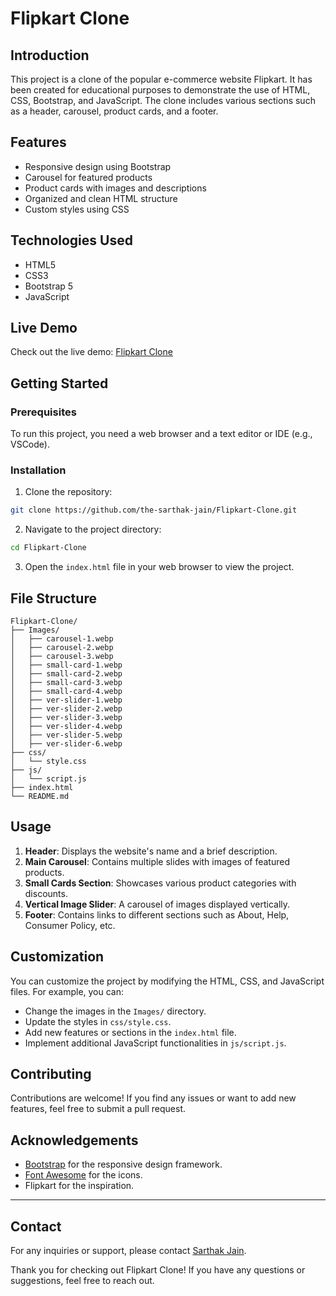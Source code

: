 # Flipkart Clone

## Introduction

This project is a clone of the popular e-commerce website Flipkart. It has been created for educational purposes to demonstrate the use of HTML, CSS, Bootstrap, and JavaScript. The clone includes various sections such as a header, carousel, product cards, and a footer.

## Features

- Responsive design using Bootstrap
- Carousel for featured products
- Product cards with images and descriptions
- Organized and clean HTML structure
- Custom styles using CSS

## Technologies Used

- HTML5
- CSS3
- Bootstrap 5
- JavaScript

## Live Demo

Check out the live demo: [Flipkart Clone](https://the-sarthak-jain.github.io/Flipkart-Clone/)

## Getting Started

### Prerequisites

To run this project, you need a web browser and a text editor or IDE (e.g., VSCode).

### Installation

1. Clone the repository:

```bash
git clone https://github.com/the-sarthak-jain/Flipkart-Clone.git
```

2. Navigate to the project directory:

```bash
cd Flipkart-Clone
```

3. Open the `index.html` file in your web browser to view the project.

## File Structure

```
Flipkart-Clone/
├── Images/
│   ├── carousel-1.webp
│   ├── carousel-2.webp
│   ├── carousel-3.webp
│   ├── small-card-1.webp
│   ├── small-card-2.webp
│   ├── small-card-3.webp
│   ├── small-card-4.webp
│   ├── ver-slider-1.webp
│   ├── ver-slider-2.webp
│   ├── ver-slider-3.webp
│   ├── ver-slider-4.webp
│   ├── ver-slider-5.webp
│   ├── ver-slider-6.webp
├── css/
│   └── style.css
├── js/
│   └── script.js
├── index.html
└── README.md
```

## Usage

1. **Header**: Displays the website's name and a brief description.
2. **Main Carousel**: Contains multiple slides with images of featured products.
3. **Small Cards Section**: Showcases various product categories with discounts.
4. **Vertical Image Slider**: A carousel of images displayed vertically.
5. **Footer**: Contains links to different sections such as About, Help, Consumer Policy, etc.

## Customization

You can customize the project by modifying the HTML, CSS, and JavaScript files. For example, you can:

- Change the images in the `Images/` directory.
- Update the styles in `css/style.css`.
- Add new features or sections in the `index.html` file.
- Implement additional JavaScript functionalities in `js/script.js`.

## Contributing

Contributions are welcome! If you find any issues or want to add new features, feel free to submit a pull request.

## Acknowledgements

- [Bootstrap](https://getbootstrap.com/) for the responsive design framework.
- [Font Awesome](https://fontawesome.com/) for the icons.
- Flipkart for the inspiration.

---
## Contact

For any inquiries or support, please contact [Sarthak Jain](mailto:mail.sarthakjain@gmail.com).

Thank you for checking out Flipkart Clone! If you have any questions or suggestions, feel free to reach out.
